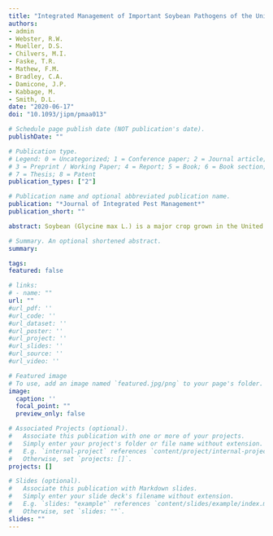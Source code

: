 ```yaml
---
title: "Integrated Management of Important Soybean Pathogens of the United States in Changing Climate"
authors:
- admin
- Webster, R.W.
- Mueller, D.S.
- Chilvers, M.I.
- Faske, T.R.
- Mathew, F.M.
- Bradley, C.A.
- Damicone, J.P.
- Kabbage, M.
- Smith, D.L.
date: "2020-06-17"
doi: "10.1093/jipm/pmaa013"

# Schedule page publish date (NOT publication's date).
publishDate: ""

# Publication type.
# Legend: 0 = Uncategorized; 1 = Conference paper; 2 = Journal article;
# 3 = Preprint / Working Paper; 4 = Report; 5 = Book; 6 = Book section;
# 7 = Thesis; 8 = Patent
publication_types: ["2"]

# Publication name and optional abbreviated publication name.
publication: "*Journal of Integrated Pest Management*"
publication_short: ""

abstract: Soybean (Glycine max L.) is a major crop grown in the United States but is susceptible to many diseases that cause significant yield losses each year. Consistent threats exist across both northern and southern production regions and include the soybean cyst nematode, charcoal rot, and seedling diseases. In contrast, significant soybean diseases like Phytophthora stem and root rot, sudden death syndrome, and Sclerotinia stem rot (white mold) are intermittent threats that can be heavily influenced by environmental factors. Additional threats to soybean production that have emerged in recent years as more common problems in soybean production include root-knot and reniform nematodes, frogeye leaf spot, and Diaporthe diseases. Disease in any crop will only occur when the three components of the disease triangle are present; a susceptible host, a virulent pathogen, and a conducive environment. If an environment is becoming more conducive for a particular disease, it is important that farmers and practitioners are prepared to manage the problem.The information in this review was compiled to help assist agriculturalists in being proactive in managing new soybean diseases that may be emerging in new areas.To do this, we provide; 1) an overview of the impact and disease cycle for major soybean diseases currently causing significant yield losses in the United States, 2) a comprehensive review of the current management strategies for each soybean disease, and 3) insights into the epidemiology of each pathogen, including the likelihood of outbreaks and expansion to additional geographic regions based on current trends in climate change.

# Summary. An optional shortened abstract.
summary: 

tags:
featured: false

# links:
# - name: ""
url: ""
#url_pdf: ''
#url_code: ''
#url_dataset: ''
#url_poster: ''
#url_project: ''
#url_slides: ''
#url_source: ''
#url_video: ''

# Featured image
# To use, add an image named `featured.jpg/png` to your page's folder. 
image:
  caption: ''
  focal_point: ""
  preview_only: false

# Associated Projects (optional).
#   Associate this publication with one or more of your projects.
#   Simply enter your project's folder or file name without extension.
#   E.g. `internal-project` references `content/project/internal-project/index.md`.
#   Otherwise, set `projects: []`.
projects: []

# Slides (optional).
#   Associate this publication with Markdown slides.
#   Simply enter your slide deck's filename without extension.
#   E.g. `slides: "example"` references `content/slides/example/index.md`.
#   Otherwise, set `slides: ""`.
slides: ""
---
```


